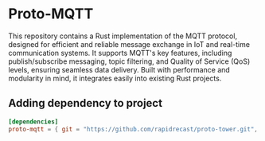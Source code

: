 # Proto-MQTT

This repository contains a Rust implementation of the MQTT protocol, designed for efficient and reliable message exchange in IoT and real-time communication systems.
It supports MQTT's key features, including publish/subscribe messaging, topic filtering, and Quality of Service (QoS) levels, ensuring seamless data delivery.
Built with performance and modularity in mind, it integrates easily into existing Rust projects.

## Adding dependency to project

```toml
[dependencies]
proto-mqtt = { git = "https://github.com/rapidrecast/proto-tower.git", subdir = "proto-mqtt" }
```
